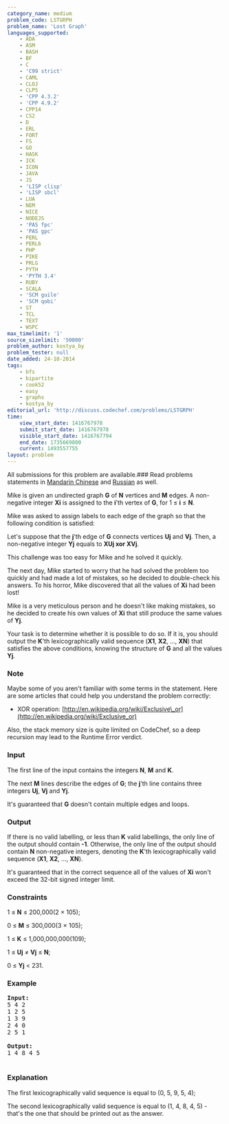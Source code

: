 ```yaml
---
category_name: medium
problem_code: LSTGRPH
problem_name: 'Lost Graph'
languages_supported:
    - ADA
    - ASM
    - BASH
    - BF
    - C
    - 'C99 strict'
    - CAML
    - CLOJ
    - CLPS
    - 'CPP 4.3.2'
    - 'CPP 4.9.2'
    - CPP14
    - CS2
    - D
    - ERL
    - FORT
    - FS
    - GO
    - HASK
    - ICK
    - ICON
    - JAVA
    - JS
    - 'LISP clisp'
    - 'LISP sbcl'
    - LUA
    - NEM
    - NICE
    - NODEJS
    - 'PAS fpc'
    - 'PAS gpc'
    - PERL
    - PERL6
    - PHP
    - PIKE
    - PRLG
    - PYTH
    - 'PYTH 3.4'
    - RUBY
    - SCALA
    - 'SCM guile'
    - 'SCM qobi'
    - ST
    - TCL
    - TEXT
    - WSPC
max_timelimit: '1'
source_sizelimit: '50000'
problem_author: kostya_by
problem_tester: null
date_added: 24-10-2014
tags:
    - bfs
    - bipartite
    - cook52
    - easy
    - graphs
    - kostya_by
editorial_url: 'http://discuss.codechef.com/problems/LSTGRPH'
time:
    view_start_date: 1416767978
    submit_start_date: 1416767978
    visible_start_date: 1416767794
    end_date: 1735669800
    current: 1493557755
layout: problem
---
```

All submissions for this problem are available.###  Read problems statements in [Mandarin Chinese](http://www.codechef.com/download/translated/COOK52/mandarin/LSTGRPH.pdf) and [Russian](http://www.codechef.com/download/translated/COOK52/russian/LSTGRPH.pdf) as well.

 Mike is given an undirected graph **G** of **N** vertices and **M** edges. A non-negative integer **Xi** is assigned to the **i**'th vertex of **G**, for 1 ≤ **i** ≤ **N**.

 Mike was asked to assign labels to each edge of the graph so that the following condition is satisfied:

 Let's suppose that the **j**'th edge of **G** connects vertices **Uj** and **Vj**. Then, a non-negative integer **Yj** equals to **XUj xor XVj**.

 This challenge was too easy for Mike and he solved it quickly.

 The next day, Mike started to worry that he had solved the problem too quickly and had made a lot of mistakes, so he decided to double-check his answers. To his horror, Mike discovered that all the values of **Xi** had been lost!

 Mike is a very meticulous person and he doesn't like making mistakes, so he decided to create his own values of **Xi** that still produce the same values of **Yj**.

 Your task is to determine whether it is possible to do so. If it is, you should output the **K**'th lexicographically valid sequence (**X1**, **X2**, ..., **XN**) that satisfies the above conditions, knowing the structure of **G** and all the values **Yj**.

### Note

 Maybe some of you aren't familiar with some terms in the statement. Here are some articles that could help you understand the problem correctly:

- XOR operation: [http://en.wikipedia.org/wiki/Exclusive\_or](http://en.wikipedia.org/wiki/Exclusive_or)

 Also, the stack memory size is quite limited on CodeChef, so a deep recursion may lead to the Runtime Error verdict.

### Input

 The first line of the input contains the integers **N**, **M** and **K**.

 The next **M** lines describe the edges of **G**; the **j**'th line contains three integers **Uj**, **Vj** and **Yj**.

 It's guaranteed that **G** doesn't contain multiple edges and loops.

### Output

 If there is no valid labelling, or less than **K** valid labellings, the only line of the output should contain **-1**. Otherwise, the only line of the output should contain **N** non-negative integers, denoting the **K**'th lexicographically valid sequence (**X1**, **X2**, ..., **XN**).

 It's guaranteed that in the correct sequence all of the values of **Xi** won't exceed the 32-bit signed integer limit.

### Constraints

1 ≤ **N** ≤ 200,000(2 × 105);

0 ≤ **M** ≤ 300,000(3 × 105);

1 ≤ **K** ≤ 1,000,000,000(109);

1 ≤ **Uj** ≠ **Vj** ≤ **N**;

0 ≤ **Yj** &lt; 231.

### Example

<pre><b>Input:</b>
5 4 2
1 2 5
1 3 9
2 4 0
2 5 1

<b>Output:</b>
1 4 8 4 5 

</pre>
### Explanation

 The first lexicographically valid sequence is equal to (0, 5, 9, 5, 4);

 The second lexicographically valid sequence is equal to (1, 4, 8, 4, 5) - that's the one that should be printed out as the answer.
